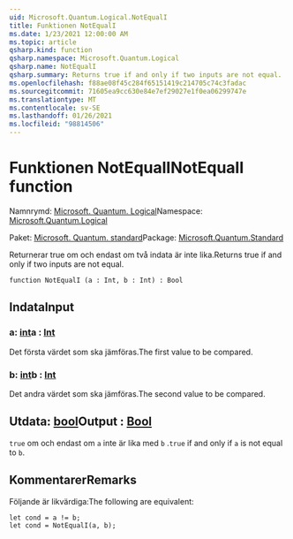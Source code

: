 ```yaml
---
uid: Microsoft.Quantum.Logical.NotEqualI
title: Funktionen NotEqualI
ms.date: 1/23/2021 12:00:00 AM
ms.topic: article
qsharp.kind: function
qsharp.namespace: Microsoft.Quantum.Logical
qsharp.name: NotEqualI
qsharp.summary: Returns true if and only if two inputs are not equal.
ms.openlocfilehash: f88ae08f45c284f65151419c214705c74c3fadac
ms.sourcegitcommit: 71605ea9cc630e84e7ef29027e1f0ea06299747e
ms.translationtype: MT
ms.contentlocale: sv-SE
ms.lasthandoff: 01/26/2021
ms.locfileid: "98814506"
---
```

# <a name="notequali-function"></a><span data-ttu-id="333b0-102">Funktionen NotEqualI</span><span class="sxs-lookup"><span data-stu-id="333b0-102">NotEqualI function</span></span>

<span data-ttu-id="333b0-103">Namnrymd: [Microsoft. Quantum. Logical](xref:Microsoft.Quantum.Logical)</span><span class="sxs-lookup"><span data-stu-id="333b0-103">Namespace: [Microsoft.Quantum.Logical](xref:Microsoft.Quantum.Logical)</span></span>

<span data-ttu-id="333b0-104">Paket: [Microsoft. Quantum. standard](https://nuget.org/packages/Microsoft.Quantum.Standard)</span><span class="sxs-lookup"><span data-stu-id="333b0-104">Package: [Microsoft.Quantum.Standard](https://nuget.org/packages/Microsoft.Quantum.Standard)</span></span>


<span data-ttu-id="333b0-105">Returnerar true om och endast om två indata är inte lika.</span><span class="sxs-lookup"><span data-stu-id="333b0-105">Returns true if and only if two inputs are not equal.</span></span>

```qsharp
function NotEqualI (a : Int, b : Int) : Bool
```


## <a name="input"></a><span data-ttu-id="333b0-106">Indata</span><span class="sxs-lookup"><span data-stu-id="333b0-106">Input</span></span>

### <a name="a--int"></a><span data-ttu-id="333b0-107">a: [int](xref:microsoft.quantum.lang-ref.int)</span><span class="sxs-lookup"><span data-stu-id="333b0-107">a : [Int](xref:microsoft.quantum.lang-ref.int)</span></span>

<span data-ttu-id="333b0-108">Det första värdet som ska jämföras.</span><span class="sxs-lookup"><span data-stu-id="333b0-108">The first value to be compared.</span></span>


### <a name="b--int"></a><span data-ttu-id="333b0-109">b: [int](xref:microsoft.quantum.lang-ref.int)</span><span class="sxs-lookup"><span data-stu-id="333b0-109">b : [Int](xref:microsoft.quantum.lang-ref.int)</span></span>

<span data-ttu-id="333b0-110">Det andra värdet som ska jämföras.</span><span class="sxs-lookup"><span data-stu-id="333b0-110">The second value to be compared.</span></span>



## <a name="output--bool"></a><span data-ttu-id="333b0-111">Utdata: [bool](xref:microsoft.quantum.lang-ref.bool)</span><span class="sxs-lookup"><span data-stu-id="333b0-111">Output : [Bool](xref:microsoft.quantum.lang-ref.bool)</span></span>

<span data-ttu-id="333b0-112">`true` om och endast om `a` inte är lika med `b` .</span><span class="sxs-lookup"><span data-stu-id="333b0-112">`true` if and only if `a` is not equal to `b`.</span></span>

## <a name="remarks"></a><span data-ttu-id="333b0-113">Kommentarer</span><span class="sxs-lookup"><span data-stu-id="333b0-113">Remarks</span></span>

<span data-ttu-id="333b0-114">Följande är likvärdiga:</span><span class="sxs-lookup"><span data-stu-id="333b0-114">The following are equivalent:</span></span>

```qsharp
let cond = a != b;
let cond = NotEqualI(a, b);
```